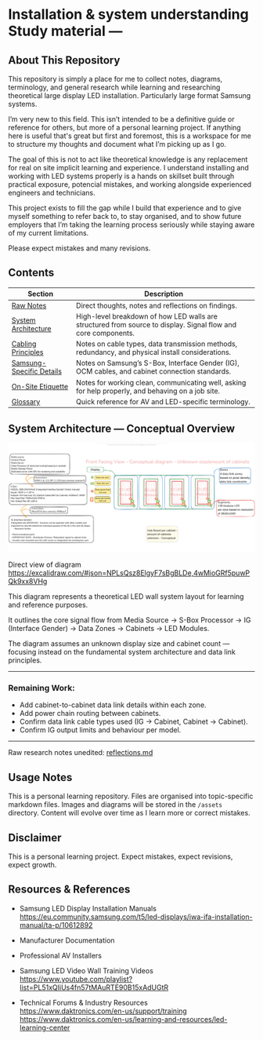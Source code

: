 # Installation & system understanding Study material —

## About This Repository

This repository is simply a place for me to collect notes, diagrams, terminology, and general research while learning and researching theoretical large display LED installation. Particularly large format Samsung systems.

I’m very new to this field. This isn’t intended to be a definitive guide or reference for others, but more of a personal learning project. If anything here is useful that's great but first and foremost, this is a workspace for me to structure my thoughts and document what I’m picking up as I go.

The goal of this is not to act like theoretical knowledge is any replacement for real on site implicit learning and experience. I understand installing and working with LED systems properly is a hands on skillset built through practical exposure, potencial mistakes, and working alongside experienced engineers and technicians.

This project exists to fill the gap while I build that experience and to give myself something to refer back to, to stay organised, and to show future employers that I’m taking the learning process seriously while staying aware of my current limitations.

Please expect mistakes and many revisions.

## Contents

| Section | Description |
|---------|-------------|
| [Raw Notes](./reflections.md) | Direct thoughts, notes and reflections on findings. |
| [System Architecture](./system-architecture.md) | High-level breakdown of how LED walls are structured from source to display. Signal flow and core components. |
| [Cabling Principles](./02_cabling-principles.md) | Notes on cable types, data transmission methods, redundancy, and physical install considerations. |
| [Samsung-Specific Details](./04_samsung-specifics.md) | Notes on Samsung’s S-Box, Interface Gender (IG), OCM cables, and cabinet connection standards. |
| [On-Site Etiquette](./05_on-site-etiquette.md) | Notes for working clean, communicating well, asking for help properly, and behaving on a job site. |
| [Glossary](./06_glossary.md) | Quick reference for AV and LED-specific terminology. |

## System Architecture — Conceptual Overview

![System Architecture Diagram](./image.png)

Direct view of diagram https://excalidraw.com/#json=NPLsQsz8ElgyF7sBgBLDe,4wMioGRf5puwPQk9xx8VHg

This diagram represents a theoretical LED wall system layout for learning and reference purposes.

It outlines the core signal flow from Media Source → S-Box Processor → IG (Interface Gender) → Data Zones → Cabinets → LED Modules.

The diagram assumes an unknown display size and cabinet count — focusing instead on the fundamental system architecture and data link principles.

---

### Remaining Work:
- Add cabinet-to-cabinet data link details within each zone.
- Add power chain routing between cabinets.
- Confirm data link cable types used (IG → Cabinet, Cabinet → Cabinet).
- Confirm IG output limits and behaviour per model.

---

Raw research notes unedited: [reflections.md](./reflections.md)


## Usage Notes

This is a personal learning repository. Files are organised into topic-specific markdown files. Images and diagrams will be stored in the `/assets` directory. Content will evolve over time as I learn more or correct mistakes.

## Disclaimer

This is a personal learning project. Expect mistakes, expect revisions, expect growth.

## Resources & References

- Samsung LED Display Installation Manuals  
  https://eu.community.samsung.com/t5/led-displays/iwa-ifa-installation-manual/ta-p/10612892

- Manufacturer Documentation

- Professional AV Installers

- Samsung LED Video Wall Training Videos  
  https://www.youtube.com/playlist?list=PL51xQIiUs4fn57tMAuRTE90B15xAdUGtR

- Technical Forums & Industry Resources  
  https://www.daktronics.com/en-us/support/training  
  https://www.daktronics.com/en-us/learning-and-resources/led-learning-center
